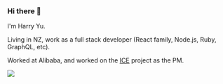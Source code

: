 ### Hi there 👋

I'm Harry Yu.

Living in NZ, work as a full stack developer (React family, Node.js, Ruby, GraphQL, etc).

Worked at Alibaba, and worked on the [ICE](https://github.com/alibaba/ice) project as the PM.

<img src="https://github-readme-stats.vercel.app/api?username=yujiangshui&count_private=true&show_icons=true" />
